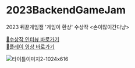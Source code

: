 # 2023BackendGameJam
2023 뒤끝게임잼 '게임이 환상' 수상작 &lt;손이많이간다냥>

[📌수상작 인터뷰 바로가기](https://blog.thebackend.io/no-pain-yes-game-interview/)<br/>
[📌플레이 영상 바로가기](https://youtu.be/kc9uW3BRn28)


![타이틀이미지2-1024x616](https://github.com/user-attachments/assets/adc5856a-738e-4e29-b6f1-0cb54c414cc9)




